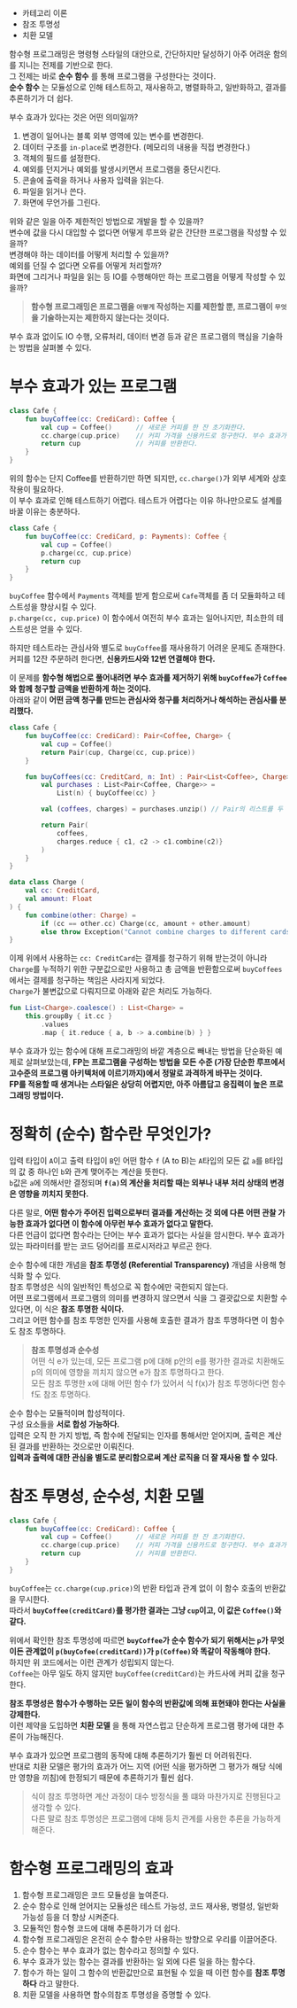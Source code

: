 
- 카테고리 이론
- 참조 투명성
- 치환 모델


함수형 프로그래밍은 명령형 스타일의 대안으로, 간단하지만 달성하기 아주 어려운 함의를 지니는 전제를 기반으로 한다.  
그 전제는 바로 **순수 함수** 를 통해 프로그램을 구성한다는 것이다.  
**순수 함수** 는 모듈성으로 인해 테스트하고, 재사용하고, 병렬화하고, 일반화하고, 결과를 추론하기가 더 쉽다.  
  
부수 효과가 있다는 것은 어떤 의미일까?
1. 변경이 일어나는 블록 외부 영역에 있는 변수를 변경한다.
2. 데이터 구조를 `in-place`로 변경한다. (메모리의 내용을 직접 변경한다.)
3. 객체의 필드를 설정한다.
4. 예외를 던지거나 예외를 발생시키면서 프로그램을 중단시킨다.
5. 콘솔에 출력을 하거나 사용자 입력을 읽는다.
6. 파일을 읽거나 쓴다.
7. 화면에 무언가를 그린다.
  
위와 같은 일을 아주 제한적인 방법으로 개발을 할 수 있을까?  
변수에 값을 다시 대입할 수 없다면 어떻게 루프와 같은 간단한 프로그램을 작성할 수 있을까?  
변경해야 하는 데이터를 어떻게 처리할 수 있을까?  
예외를 던질 수 없다면 오류를 어떻게 처리할까?  
화면에 그리거나 파일을 읽는 등 IO를 수행해야만 하는 프로그램을 어떻게 작성할 수 있을까?  

> **함수형 프로그래밍은 프로그램을 `어떻게` 작성하는 지를 제한할 뿐, 프로그램이 `무엇`을 기술하는지는 제한하지 않는다는 것이다.**

부수 효과 없이도 IO 수행, 오류처리, 데이터 변경 등과 같은 프로그램의 핵심을 기술하는 방법을 살펴볼 수 있다.  

# 부수 효과가 있는 프로그램

```kotlin
class Cafe {
    fun buyCoffee(cc: CrediCard): Coffee {
        val cup = Coffee()      // 새로운 커피를 한 잔 초기화한다.
        cc.charge(cup.price)    // 커피 가격을 신용카드로 청구한다. 부수 효과가 발생하는 곳이다.
        return cup              // 커피를 반환한다.
    }
}
```

위의 함수는 단지 Coffee를 반환하기만 하면 되지만, `cc.charge()`가 외부 세계와 상호작용이 필요하다.  
이 부수 효과로 인해 테스트하기 어렵다. 테스트가 어렵다는 이유 하나만으로도 설계를 바꿀 이유는 충분하다.  

```kotlin
class Cafe {
    fun buyCoffee(cc: CrediCard, p: Payments): Coffee {
        val cup = Coffee()
        p.charge(cc, cup.price)
        return cup
    }
}
```

`buyCoffee` 함수에서 `Payments` 객체를 받게 함으로써 `Cafe`객체를 좀 더 모듈화하고 테스트성을 향상시킬 수 있다.  
`p.charge(cc, cup.price)` 이 함수에서 여전히 부수 효과는 일어나지만, 최소한의 테스트성은 얻을 수 있다.  
  
하지만 테스트라는 관심사와 별도로 `buyCoffee`를 재사용하기 어려운 문제도 존재한다.  
커피를 12잔 주문하려 한다면, **신용카드사와 12번 연결해야 한다.**  
  
이 문제를 **함수형 해법으로 풀어내려면 부수 효과를 제거하기 위해 `buyCoffee`가 `Coffee`와 함께 청구할 금액을 반환하게 하는 것이다.**  
아래와 같이 **어떤 금액 청구를 만드는 관심사와 청구를 처리하거나 해석하는 관심사를 분리했다.**  


```kotlin
class Cafe {
    fun buyCoffee(cc: CrediCard): Pair<Coffee, Charge> {
        val cup = Coffee()
        return Pair(cup, Charge(cc, cup.price))
    }

    fun buyCoffees(cc: CreditCard, n: Int) : Pair<List<Coffee>, Charge> {
        val purchases : List<Pair<Coffee, Charge>> =
            List(n) { buyCoffee(cc) }

        val (coffees, charges) = purchases.unzip() // Pair의 리스트를 두 리스트로 분리한다.

        return Pair(
            coffees,
            charges.reduce { c1, c2 -> c1.combine(c2)}
        )
    }
}

data class Charge (
    val cc: CreditCard,
    val amount: Float
) {
    fun combine(other: Charge) =
        if (cc == other.cc) Charge(cc, amount + other.amount)
        else throw Exception("Cannot combine charges to different cards")
}
```

이제 위에서 사용하는 `cc: CreditCard`는 결제를 청구하기 위해 받는것이 아니라 `Charge`를 누적하기 위한 구분값으로만 사용하고 총 금액을 반환함으로써 `buyCoffees`에서는 결제를 청구하는 책임은 사라지게 되었다.  
`Charge`가 불변값으로 다뤄지므로 아래와 같은 처리도 가능하다.  

```kotlin
fun List<Charge>.coalesce() : List<Charge> =
    this.groupBy { it.cc }
        .values
        .map { it.reduce { a, b -> a.combine(b) } }
```
  
부수 효과가 있는 함수에 대해 프로그래밍의 바깥 계층으로 빼내는 방법을 단순화된 예제로 살펴보았는데, **FP는 프로그램을 구성하는 방법을 모든 수준 (가장 단순한 루프에서 고수준의 프로그램 아키텍처에 이르기까지)에서 정말로 과격하게 바꾸는 것이다.**  
**FP를 적용할 때 생겨나는 스타일은 상당히 어렵지만, 아주 아름답고 응집력이 높은 프로그래밍 방법이다.**  

# 정확히 (순수) 함수란 무엇인가?

입력 타입이 `A`이고 출력 타입이 `B`인 어떤 함수 `f` (A to B)는 `A`타입의 모든 값 `a`를 `B`타입의 값 중 하나인 `b`와 관계 맺어주는 계산을 뜻한다.  
`b`값은 `a`에 의해서만 결정되며 **`f(a)`의 계산을 처리할 때는 외부나 내부 처리 상태의 변경은 영향을 끼치지 못한다.**  
  
다른 말로, **어떤 함수가 주어진 입력으로부터 결과를 계산하는 것 외에 다른 어떤 관찰 가능한 효과가 없다면 이 함수에 아무런 부수 효과가 없다고 말한다.**  
다른 언급이 없다면 함수라는 단어는 부수 효과가 없다는 사실을 암시한다. 부수 효과가 있는 파라미터를 받는 코드 덩어리를 프로시저라고 부르곤 한다.  
  
순수 함수에 대한 개념을 **참조 투명성 (Referential Transparency)** 개념을 사용해 형식화 할 수 있다.  
참조 투명성은 식의 일반적인 특성으로 꼭 함수에만 국한되지 않는다.  
어떤 프로그램에서 프로그램의 의미를 변경하지 않으면서 식을 그 결괏값으로 치환할 수 있다면, 이 식은 **참조 투명한 식이다.**  
그리고 어떤 함수를 참조 투명한 인자를 사용해 호출한 결과가 참조 투명하다면 이 함수도 참조 투명하다.  

> **참조 투명성과 순수성**  
> 어떤 식 e가 있는데, 모든 프로그램 p에 대해 p안의 e를 평가한 결과로 치환해도 p의 의미에 영향을 끼치지 않으면 e가 참조 투명하다고 한다.  
> 모든 참조 투명한 x에 대해 어떤 함수 f가 있어서 식 f(x)가 참조 투명하다면 함수 f도 참조 투명하다.  

순수 함수는 모듈적이며 합성적이다.  
구성 요소들을 **서로 합성 가능하다.**  
입력은 오직 한 가지 방법, 즉 함수에 전달되는 인자를 통해서만 얻어지며, 출력은 계산된 결과를 반환하는 것으로만 이뤄진다.  
**입력과 출력에 대한 관심을 별도로 분리함으로써 계산 로직을 더 잘 재사용 할 수 있다.**  

# 참조 투명성, 순수성, 치환 모델

```kotlin
class Cafe {
    fun buyCoffee(cc: CrediCard): Coffee {
        val cup = Coffee()      // 새로운 커피를 한 잔 초기화한다.
        cc.charge(cup.price)    // 커피 가격을 신용카드로 청구한다. 부수 효과가 발생하는 곳이다.
        return cup              // 커피를 반환한다.
    }
}
```

`buyCoffee`는 `cc.charge(cup.price)`의 반환 타입과 관계 없이 이 함수 호출의 반환값을 무시한다.  
따라서 **`buyCoffee(creditCard)`를 평가한 결과는 그냥 `cup`이고, 이 값은 `Coffee()`와 같다.**  
  
위에서 확인한 참조 투명성에 따르면 **`buyCoffee`가 순수 함수가 되기 위해서는 `p`가 무엇이든 관계없이 `p(buyCofee(creditCard))`가 `p(Coffee)`와 똑같이 작동해야 한다.**  
하지만 위 코드에서는 이런 관계가 성립되지 않는다.  
`Coffee`는 아무 일도 하지 않지만 `buyCoffee(creditCard)`는 카드사에 커피 값을 청구한다.  
  
**참조 투명성은 함수가 수행하는 모든 일이 함수의 반환값에 의해 표현돼야 한다는 사실을 강제한다.**  
이런 제약을 도입하면 **치환 모델** 을 통해 자연스럽고 단순하게 프로그램 평가에 대한 추론이 가능해진다.  
  
부수 효과가 있으면 프로그램의 동작에 대해 추론하기가 훨씬 더 어려워진다.  
반대로 치환 모델은 평가의 효과가 어느 지역 (어떤 식을 평가하면 그 평가가 해당 식에만 영향을 끼침)에 한정되기 때문에 추론하기가 훨씬 쉽다.  
  
> 식이 참조 투명하면 계산 과정이 대수 방정식을 풀 떄와 마찬가지로 진행된다고 생각할 수 있다.  
> 다른 말로 참조 투명성은 프로그램에 대해 등치 관계를 사용한 추론을 가능하게 해준다.

# 함수형 프로그래밍의 효과

1. 함수형 프로그래밍은 코드 모듈성을 높여준다.
2. 순수 함수로 인해 얻어지는 모듈성은 테스트 가능성, 코드 재사용, 병렬성, 일반화 가능성 등을 더 향상 시켜준다.
3. 모듈적인 함수형 코드에 대해 추론하기가 더 쉽다.
4. 함수형 프로그래밍은 온전히 순수 함수만 사용하는 방향으로 우리를 이끌어준다.
5. 순수 함수는 부수 효과가 없는 함수라고 정의할 수 있다.
6. 부수 효과가 있는 함수는 결과를 반환하는 일 외에 다른 일을 하는 함수다.
7. 함수가 하는 일이 그 함수의 반환값만으로 표현될 수 있을 때 이런 함수를 **참조 투명하다** 라고 말한다.
8. 치환 모델을 사용하면 함수의참조 투명성을 증명할 수 있다.